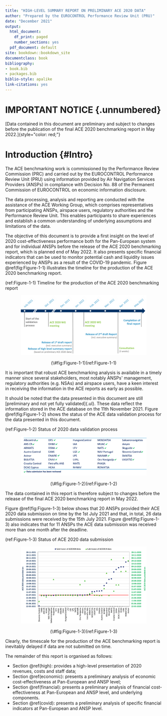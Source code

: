 ```yaml
---
title: "HIGH-LEVEL SUMMARY REPORT ON PRELIMINARY ACE 2020 DATA"
author: "Prepared by the EUROCONTROL Performance Review Unit (PRU)"
date: "December 2021"
output:
  html_document:
    df_print: paged
    number_sections: yes
  pdf_document: default
site: bookdown::bookdown_site
documentclass: book
bibliography:
- book.bib
- packages.bib
biblio-style: apalike
link-citations: yes
---
```


# IMPORTANT NOTICE {.unnumbered}

[Data contained in this document are preliminary and subject to changes before the publication of the final ACE 2020 benchmarking report in May 2022.]{style="color: red;"}

# Introduction {#Intro}

The ACE benchmarking work is commissioned by the Performance Review Commission (PRC) and carried out by the EUROCONTROL Performance Review Unit (PRU) using information provided by Air Navigation Services Providers (ANSPs) in compliance with Decision No. 88 of the Permanent Commission of EUROCONTROL on economic information disclosure.

The data processing, analysis and reporting are conducted with the assistance of the ACE Working Group, which comprises representatives from participating ANSPs, airspace users, regulatory authorities and the Performance Review Unit. This enables participants to share experiences and establish a common understanding of underlying assumptions and limitations of the data.

The objective of this document is to provide a first insight on the level of 2020 cost-effectiveness performance both for the Pan-European system and for individual ANSPs before the release of the ACE 2020 benchmarking report, which is planned end of May 2022. It also presents specific financial indicators that can be used to monitor potential cash and liquidity issues experienced by ANSPs as a result of the COVID-19 pandemic. Figure \@ref(fig:Figure-1-1) illustrates the timeline for the production of the ACE 2020 benchmarking report.

(ref:Figure-1-1) Timeline for the production of the ACE 2020 benchmarking report

<div class="figure" style="text-align: center">
<img src="figures/Figure-1-1.png" alt="(ref:Figure-1-1)" width="80%" />
<p class="caption">(\#fig:Figure-1-1)(ref:Figure-1-1)</p>
</div>

It is important that robust ACE benchmarking analysis is available in a timely manner since several stakeholders, most notably ANSPs' management, regulatory authorities (e.g. NSAs) and airspace users, have a keen interest in receiving the information in the ACE reports as early as possible.

It should be noted that the data presented in this document are still [preliminary and not yet fully validated]{.ul}. These data reflect the information stored in the ACE database on the 11th November 2021. Figure \@ref(fig:Figure-1-2) shows the status of the ACE data validation process for the data presented in this document.

(ref:Figure-1-2) Status of 2020 data validation process

<div class="figure" style="text-align: center">
<img src="figures/Figure-1-2.png" alt="(ref:Figure-1-2)" width="80%" />
<p class="caption">(\#fig:Figure-1-2)(ref:Figure-1-2)</p>
</div>

The data contained in this report is therefore subject to changes before the release of the final ACE 2020 benchmarking report in May 2022.

Figure \@ref(fig:Figure-1-3) below shows that 20 ANSPs provided their ACE 2020 data submission on time by the 1st July 2021 and that, in total, 26 data submissions were received by the 15th July 2021. Figure \@ref(fig:Figure-1-3) also indicates that for 11 ANSPs the ACE data submission was received more than one month after the deadline.

(ref:Figure-1-3) Status of ACE 2020 data submission

<div class="figure" style="text-align: center">
<img src="figures/Figure-1-3.png" alt="(ref:Figure-1-3)" width="80%" />
<p class="caption">(\#fig:Figure-1-3)(ref:Figure-1-3)</p>
</div>

Clearly, the timescale for the production of the ACE benchmarking report is inevitably delayed if data are not submitted on time.

The remainder of this report is organised as follows:

-   Section \@ref(high): provides a high-level presentation of 2020 revenues, costs and staff data;
-   Section \@ref(economic): presents a preliminary analysis of economic cost-effectiveness at Pan-European and ANSP level;
-   Section \@ref(financial): presents a preliminary analysis of financial cost-effectiveness at Pan-European and ANSP level, and underlying components.
-   Section \@ref(covid): presents a preliminary analysis of specific financial indicators at Pan-European and ANSP level.
